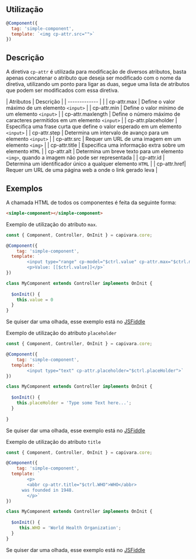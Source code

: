 ## Utilização

```js
@Component({
  tag: 'simple-component',
  template: `<img cp-attr.src="">` 
})
```

## Descrição

A diretiva `cp-attr` é utilizada para modificação de diversos atributos, basta apenas concatenar o atributo que deseja ser modificado com o nome da diretiva, utilizando um ponto para ligar as duas, segue uma lista de atributos que podem ser modificados com essa diretiva.

| Atributos        | Descrição |
| -------------    | |
| cp-attr.max      | Define o valor máximo de um elemento `<input>` |
| cp-attr.min      | Define o valor mínimo de um elemento `<input>` |
| cp-attr.maxlength | Define o número máximo de caracteres permitidos em um elemento `<input>` |
| cp-attr.placeholder | Especifica uma frase curta que define o valor esperado em um elemento `<input>` |
| cp-attr.step | Determina um intervalo de avanço para um elemento `<input>` |
| cp-attr.src | Requer um URL de uma imagem em um elemento `<img>` |
| cp-attr.title | Especifica uma informação extra sobre um elemento `HTML` |
| cp-attr.alt | Determina um breve texto para um elemento `<img>`, quando a imagem não pode ser representada |
| cp-attr.id | Determina um identificador único a qualquer elemento `HTML` |
| cp-attr.href| Requer um URL de uma página web a onde o link gerado leva |

## Exemplos

A chamada HTML de todos os componentes é feita da seguinte forma:

```HTML
<simple-component></simple-component>
```

Exemplo de utilização do atributo `max`.

```js
const { Component, Controller, OnInit } = capivara.core;

@Component({
	tag: 'simple-component',
  template: `
        <input type="range" cp-model="$ctrl.value" cp-attr.max="$ctrl.maxRange">
        <p>Value: [[$ctrl.value]]</p>`
})

class MyComponent extends Controller implements OnInit {
	
  $onInit() {
  	this.value = 0
  }
}
```
Se quiser dar uma olhada, esse exemplo está no [JSFiddle](https://jsfiddle.net/jcanabarro/zf8gqh0d/320/)

Exemplo de utilização do atributo `placeholder`

```js
const { Component, Controller, OnInit } = capivara.core;

@Component({
	tag: 'simple-component',
  template: `
		<input type="text" cp-attr.placeholder="$ctrl.placeHolder">`
})

class MyComponent extends Controller implements OnInit {
	
  $onInit() {
  	this.placeHolder = 'Type some Text here...';
  }
  
}
```
Se quiser dar uma olhada, esse exemplo está no [JSFiddle](https://jsfiddle.net/jcanabarro/zf8gqh0d/323/)

Exemplo de utilização do atributo `title`

```js
const { Component, Controller, OnInit } = capivara.core;

@Component({
	tag: 'simple-component',
  template: `
		<p>
    	<abbr cp-attr.title="$ctrl.WHO">WHO</abbr>
      was founded in 1948.
		</p>`
})

class MyComponent extends Controller implements OnInit {
	
  $onInit() {
  	 this.WHO = 'World Health Organization';
  }
}
```

Se quiser dar uma olhada, esse exemplo está no [JSFiddle](https://jsfiddle.net/jcanabarro/zf8gqh0d/326/)

